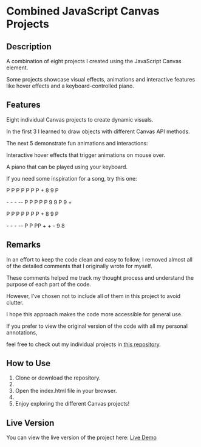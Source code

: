 # **Combined JavaScript Canvas Projects**

## **Description**
A combination of eight projects I created using the JavaScript Canvas element. 

Some projects showcase visual effects, animations and interactive features like hover effects and a keyboard-controlled piano.

## **Features**
Eight individual Canvas projects to create dynamic visuals.

In the first 3 I learned to draw objects with different Canvas API methods.

The next 5 demonstrate fun animations and interactions:

Interactive hover effects that trigger animations on mouse over.

A piano that can be played using your keyboard.

If you need some inspiration for a song, try this one:


P P P  P P P P + 8 9 P

\- \- \- -- P P P P P 9 9 P 9  +

P P P  P P P P + 8 9 P

\- \- \- -- P P PP + + - 9 8


## **Remarks**
In an effort to keep the code clean and easy to follow, I removed almost all of the detailed comments that I originally wrote for myself. 

These comments helped me track my thought process and understand the purpose of each part of the code. 

However, I’ve chosen not to include all of them in this project to avoid clutter.

I hope this approach makes the code more accessible for general use.

If you prefer to view the original version of the code with all my personal annotations, 

feel free to check out my individual projects in [this repository](https://robinsrepository.github.io/individual-canvas-projects/).

## **How to Use**
1. Clone or download the repository.
2. 
3. Open the index.html file in your browser.
4. 
5. Enjoy exploring the different Canvas projects!

## **Live Version**
You can view the live version of the project here: [Live Demo](https://robinsrepository.github.io/javascript-canvas/)


